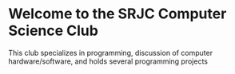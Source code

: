 # Welcome to the SRJC Computer Science Club

This club specializes in programming, discussion of computer hardware/software, and holds several programming projects

